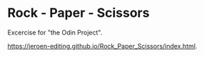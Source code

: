 # Rock - Paper - Scissors

Excercise for "the Odin Project".

https://jeroen-editing.github.io/Rock_Paper_Scissors/index.html.